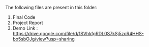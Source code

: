 The following files are present in this folder:
1. Final Code
2. Project Report
3. Demo Link : https://drive.google.com/file/d/1SVhkfgRDL0S7kSj5zoR4HHS-bo5sbOJg/view?usp=sharing
